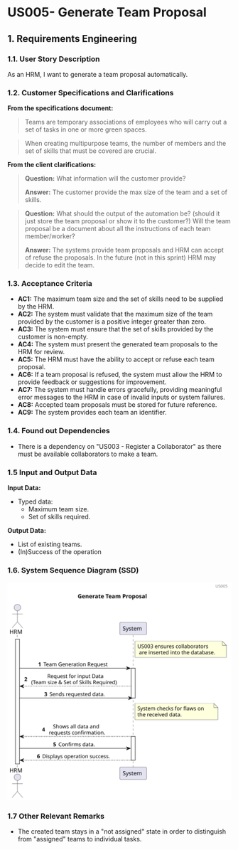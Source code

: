 # US005- Generate Team Proposal 


## 1. Requirements Engineering

### 1.1. User Story Description

As an HRM, I want to generate a team proposal automatically.

### 1.2. Customer Specifications and Clarifications 

**From the specifications document:**

>	Teams are temporary associations of employees who will carry out a set of tasks in one or more green spaces.

>	When creating multipurpose teams, the number of members and the set of skills that must be covered are crucial.

**From the client clarifications:**

> **Question:** What information will the customer provide?
>
> **Answer:** The customer provide the max size of the team and a set of skills.

> **Question:** What should the output of the automation be? (should it just store the team proposal or show it to the customer?)  Will the team proposal be a document about all the instructions of each team member/worker?
>
> **Answer:** The systems provide team proposals and HRM can accept of refuse the proposals. In the future (not in this sprint) HRM may decide to edit the team.

### 1.3. Acceptance Criteria

* **AC1:** The maximum team size and the set of skills need to be supplied by the HRM.
* **AC2:** The system must validate that the maximum size of the team provided by the customer is a positive integer greater than zero.
* **AC3:** The system must ensure that the set of skills provided by the customer is non-empty.
* **AC4:** The system must present the generated team proposals to the HRM for review.
* **AC5:** The HRM must have the ability to accept or refuse each team proposal.
* **AC6:** If a team proposal is refused, the system must allow the HRM to provide feedback or suggestions for improvement.
* **AC7:** The system must handle errors gracefully, providing meaningful error messages to the HRM in case of invalid inputs or system failures.
* **AC8:** Accepted team proposals must be stored for future reference.
* **AC9:** The system provides each team an identifier.

### 1.4. Found out Dependencies

* There is a dependency on "US003 - Register a Collaborator" as there must be available collaborators to make a team.

### 1.5 Input and Output Data

**Input Data:**

* Typed data:
    * Maximum team size.
    * Set of skills required.

**Output Data:**

* List of existing teams.
* (In)Success of the operation

### 1.6. System Sequence Diagram (SSD)

![Sequence Diagram](svg/us005-sequence_diagram.svg)

### 1.7 Other Relevant Remarks

* The created team stays in a "not assigned" state in order to distinguish from "assigned" teams to individual tasks.